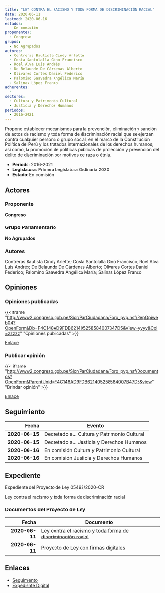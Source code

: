 ```yaml
---
title: "LEY CONTRA EL RACISMO Y TODA FORMA DE DISCRIMINACIÓN RACIAL"
date: 2020-06-11
lastmod: 2020-06-16
estados: 
  - En comisión
proponentes: 
  - Congreso
grupos: 
  - No Agrupados
autores: 
  - Contreras Bautista Cindy Arlette
  - Costa Santolalla Gino Francisco
  - Roel Alva Luis Andrés
  - De Belaunde De Cárdenas Alberto
  - Olivares Cortes Daniel Federico
  - Palomino Saavedra Angélica María
  - Salinas López Franco
adherentes: 
  - 
sectores: 
  - Cultura y Patrimonio Cultural
  - Justicia y Derechos Humanos
periodos: 
  - 2016-2021
---
```


Propone establecer mecanismos para la prevenciòn, eliminación y sanción de actos de racismo y toda forma de discriminación racial que se ejerzan contra cualquier persona o grupo social, en el marco de la Constitución Política del Perú y los tratados internacionales de los derechos humanos; así como, la promoción de políticas públicas de protección y prevención del delito de discriminación por motivos de raza o étnia.

- **Periodo**: 2016-2021
- **Legislatura**: Primera Legislatura Ordinaria 2020
- **Estado**: En comisión

## Actores

### Proponente

**Congreso**

### Grupo Parlamentario

**No Agrupados**

### Autores

Contreras Bautista Cindy Arlette; Costa Santolalla Gino Francisco; Roel Alva Luis Andrés; De Belaunde De Cárdenas Alberto; Olivares Cortes Daniel Federico; Palomino Saavedra Angélica María; Salinas López Franco


## Opiniones

### Opiniones publicadas

{{<iframe "http://www2.congreso.gob.pe/Sicr/ParCiudadana/Foro_pvp.nsf/RepOpiweb04?OpenForm&Db=F4C148AD9FDB621405258584007B47D5&View=yyyy&Col=zzzzz" "Opiniones publicadas" >}}

[Enlace](http://www2.congreso.gob.pe/Sicr/ParCiudadana/Foro_pvp.nsf/RepOpiweb04?OpenForm&Db=F4C148AD9FDB621405258584007B47D5&View=yyyy&Col=zzzzz)
### Publicar opinión

{{< iframe "http://www2.congreso.gob.pe/Sicr/ParCiudadana/Foro_pvp.nsf/Documentos?OpenForm&ParentUnid=F4C148AD9FDB621405258584007B47D5&view" "Brindar opinión" >}}

[Enlace](http://www2.congreso.gob.pe/Sicr/ParCiudadana/Foro_pvp.nsf/Documentos?OpenForm&ParentUnid=F4C148AD9FDB621405258584007B47D5&view)

## Seguimiento

| Fecha | Evento |
|------:|--------|
| **2020-06-15** | Decretado a... Cultura y Patrimonio Cultural|
| **2020-06-15** | Decretado a... Justicia y Derechos Humanos|
| **2020-06-16** | En comisión Cultura y Patrimonio Cultural|
| **2020-06-16** | En comisión Justicia y Derechos Humanos|


## Expediente

Expediente del Proyecto de Ley 05493/2020-CR

Ley contra el racismo y toda forma de discriminación racial


### Documentos del Proyecto de Ley

| Fecha | Documento |
|------:|--------|
| **2020-06-11** | [Ley contra el racismo y toda forma de discriminación racial](http://www.leyes.congreso.gob.pe/Documentos/2016_2021/Proyectos_de_Ley_y_de_Resoluciones_Legislativas/PL05493-20200611.pdf) |
| **2020-06-11** | [Proyecto de Ley con firmas digitales](http://www.leyes.congreso.gob.pe/Documentos/2016_2021/Proyectos_de_Ley_y_de_Resoluciones_Legislativas/Proyectos_Firmas_digitales/PL05493.pdf) |

## Enlaces 

- [Seguimiento](http://www2.congreso.gob.pehttp://www2.congreso.gob.pe/Sicr/TraDocEstProc/CLProLey2016.nsf/f7fff46988ca05b1052578e100829cc7/8e0e7524cda096410525858400826144?OpenDocument)
- [Expediente Digital](http://www2.congreso.gob.pehttp://www2.congreso.gob.pe/Sicr/TraDocEstProc/CLProLey2016.nsf/f7fff46988ca05b1052578e100829cc7/8e0e7524cda096410525858400826144?OpenDocument&Click=05257FB7005EB655.eb71d0cf91d8294e05256cdf006b5706/$Body/0.1C6C)
